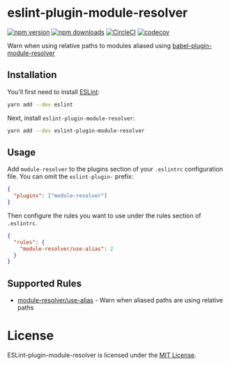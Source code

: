 # eslint-plugin-module-resolver

[![npm version](https://badge.fury.io/js/eslint-plugin-module-resolver.svg)](https://badge.fury.io/js/eslint-plugin-module-resolver)
[![npm downloads](https://img.shields.io/npm/dm/eslint-plugin-module-resolver.svg)](https://www.npmjs.com/package/eslint-plugin-module-resolver)
[![CircleCI](https://circleci.com/gh/HeroProtagonist/eslint-plugin-module-resolver.svg?style=shield)](https://app.circleci.com/pipelines/github/HeroProtagonist/eslint-plugin-module-resolver)
[![codecov](https://codecov.io/gh/HeroProtagonist/eslint-plugin-module-resolver/branch/master/graph/badge.svg)](https://codecov.io/gh/HeroProtagonist/eslint-plugin-module-resolver)

Warn when using relative paths to modules aliased using [babel-plugin-module-resolver](https://github.com/tleunen/babel-plugin-module-resolver)

## Installation

You'll first need to install [ESLint](http://eslint.org):

```bash
yarn add --dev eslint
```

Next, install `eslint-plugin-module-resolver`:

```bash
yarn add --dev eslint-plugin-module-resolver
```

## Usage

Add `module-resolver` to the plugins section of your `.eslintrc` configuration file. You can omit the `eslint-plugin-` prefix:

```json
{
  "plugins": ["module-resolver"]
}
```

Then configure the rules you want to use under the rules section of `.eslintrc`.

```json
{
  "rules": {
    "module-resolver/use-alias": 2
  }
}
```

## Supported Rules

- [module-resolver/use-alias](docs/rules/use-alias.md) - Warn when aliased paths are using relative paths

# License

ESLint-plugin-module-resolver is licensed under the [MIT License](http://www.opensource.org/licenses/mit-license.php).
